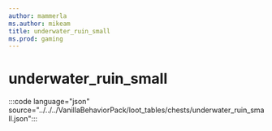 ```yaml
---
author: mammerla
ms.author: mikeam
title: underwater_ruin_small
ms.prod: gaming
---
```


# underwater_ruin_small

:::code language="json" source="../../../VanillaBehaviorPack/loot_tables/chests/underwater_ruin_small.json":::
